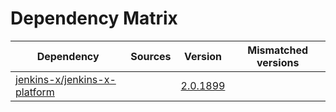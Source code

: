 # Dependency Matrix

Dependency | Sources | Version | Mismatched versions
---------- | ------- | ------- | -------------------
[jenkins-x/jenkins-x-platform](https://github.com/jenkins-x/jenkins-x-platform) |  | [2.0.1899](https://github.com/jenkins-x/jenkins-x-platform/releases/tag/v2.0.1899) | 
